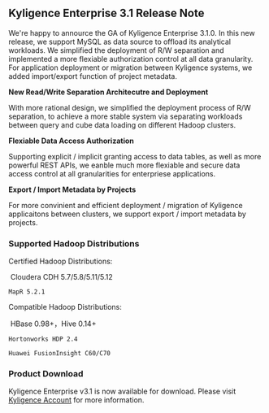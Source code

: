 ## Kyligence Enterprise 3.1 Release Note

We're happy to annource the GA of Kyligence Enterprise 3.1.0. In this new release, we support MySQL as data source to offload its analytical workloads. We simplified the deployment of R/W separation and implemented a more flexiable authorization control at all data granularity. For application deployment or migration between Kyligence systems, we added import/export function of project metadata. 

**New Read/Write Separation Architecutre and Deployment**

With more rational design, we simplified the deployment process of R/W separation, to achieve a more stable system via separating workloads between query and cube data loading on different Hadoop clusters.

**Flexiable Data Access Authorization**

Supporting explicit / implicit granting access to data tables, as well as more powerful REST APIs, we eanble much more flexiable and secure data access control at all granularities for enterpriese applications.

**Export / Import Metadata by Projects**

For more convinient and efficient deployment / migration of Kyligence applicaitons between clusters, we support export / import metadata by projects.

### Supported Hadoop Distributions

Certified Hadoop Distributions:

​	Cloudera CDH 5.7/5.8/5.11/5.12

  	MapR 5.2.1

Compatible Hadoop Distributions:

​	HBase 0.98+，Hive 0.14+

  	Hortonworks HDP 2.4

  	Huawei FusionInsight C60/C70

### Product Download

Kyligence Enterprise v3.1 is now available for download. Please visit [Kyligence Account](http://download.kyligence.io/) for more information.